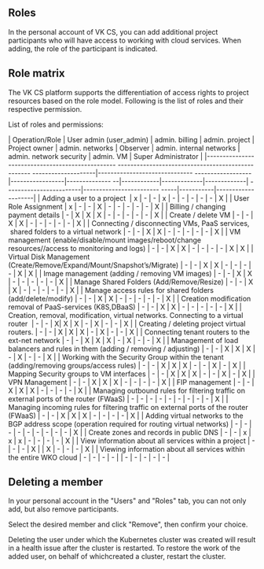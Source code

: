 ## Roles

In the personal account of VK CS, you can add additional project participants who will have access to working with cloud services. When adding, the role of the participant is indicated.

## Role matrix

The VK CS platform supports the differentiation of access rights to project resources based on the role model. Following is the list of roles and their respective permission.

List of roles and permissions:

| Operation/Role | User&nbsp;admin (user_admin) | admin. billing | admin. project | Project owner | admin. networks | Observer | admin. internal networks | admin. network security | admin. VM | Super Administrator |
|------------------------------------------------- -------------------------------------------------- --------------------|------------------------------ ------------------|-----------------|-------------- --|------------|-------------|-------------| ------------------------|------------------------ -----|-----------|--------------------|
| Adding a user to a project&nbsp; | x | - | - | x | - | - | - | - | - | X |
| User Role Assignment | x | - | - | X | - | - | - | - | - | X |
| Billing / changing payment details | - | X | X | X | - | - | - | - | - | X |
| Create / delete VM | - | - | X | X | - | - | - | - | - | X |
| Connecting / disconnecting VMs, PaaS services, &nbsp;shared folders to a virtual network | - | - | X | X | - | - | - | - | - | X |
| VM management (enable/disable/mount images/reboot/change resources//access to monitoring and logs) | - | - | X | X | - | - | - | - | X | X |
| Virtual Disk Management (Create/Remove/Expand/Mount/Snapshot&rsquo;s/Migrate) | - | - | X | X | - | - | - | - | X | X |
| Image management (adding / removing VM images) | - | - | X | X | - | - | - | - | - | X |
| Manage Shared Folders (Add/Remove/Resize) | - | - | X | X | - | - | - | - | - | X |
| Manage access rules for shared folders (add/delete/modify) | - | - | X | X | - | - | - | - | - | X |
| Creation modification removal of PaaS-services (K8S,DBaaS) | - | - | X | X | - | - | - | - | - | X |
| Creation, removal, modification, virtual networks. Connecting to a virtual router&nbsp; | - | - | X| X | X | - | X | - | - | X |
| Creating / deleting project virtual routers. | - | - | X | X | X | - | X | - | - | X |
| Connecting tenant routers to the ext-net network | - | - | X | X | X | - | X | - | - | X |
| Management of load balancers and rules in them (adding / removing / adjusting) | - | - | X | X | X | - | X | - | - | X |
| Working with the Security Group within the tenant (adding/removing groups/access rules) | - | - | X | X | X | - | - | X | - | X |
| Mapping Security groups to VM interfaces | - | - | X | X | X | - | - | X | - | X |
| VPN Management | - | - | X | X | X | - | - | - | - | X |
| FIP management | - | - | X | X | X | - | - | - | - | X |
| Managing&nbsp;outbound&nbsp;rules for filtering traffic on external ports of the router (FWaaS) | - | - | - | - | - | - | - | - | - | X |
| Managing&nbsp;incoming&nbsp;rules for filtering traffic on external ports of the router (FWaaS) | - | - | X | X | X | - | - | - | - | X |
| Adding virtual networks to the BGP address scope (operation required for routing virtual networks) | - | - | - | - | - | - | - | - | - | X |
| Create zones and records in public DNS | - | - | x | x | x | - | - | - | - | X |
| View information about all services within a project | - | - | - | X | | X | - | - | - | X |
| Viewing information about all services within the entire WKO cloud | - | - | - | - | | - | - | - | - | - |

## Deleting a member

In your personal account in the "Users" and "Roles" tab, you can not only add, but also remove participants.

Select the desired member and click "Remove", then confirm your choice.

<warn>

Deleting the user under which the Kubernetes cluster was created will result in a health issue after the cluster is restarted. To restore the work of the added user, on behalf of whichcreated a cluster, restart the cluster.

</warn>

